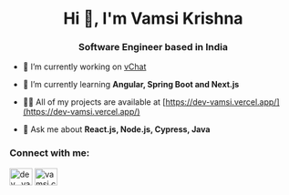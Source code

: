 <h1 align="center">Hi 👋, I'm Vamsi Krishna</h1>
<h3 align="center">Software Engineer based in India</h3>

- 🔭 I’m currently working on [vChat](https://github.com/dev-vamsi/vChat)

- 🌱 I’m currently learning **Angular, Spring Boot and Next.js**

- 👨‍💻 All of my projects are available at [https://dev-vamsi.vercel.app/](https://dev-vamsi.vercel.app/)

- 💬 Ask me about **React.js, Node.js, Cypress, Java**

<h3 align="left">Connect with me:</h3>
<p align="left">
<a href="https://twitter.com/dev__vamsi" target="blank"><img align="center" src="https://raw.githubusercontent.com/rahuldkjain/github-profile-readme-generator/master/src/images/icons/Social/twitter.svg" alt="dev__vamsi" height="30" width="40" /></a>
<a href="https://instagram.com/vamsi.code" target="blank"><img align="center" src="https://raw.githubusercontent.com/rahuldkjain/github-profile-readme-generator/master/src/images/icons/Social/instagram.svg" alt="vamsi.code" height="30" width="40" /></a>
</p>
